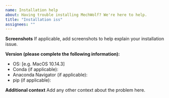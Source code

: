 ```yaml
---
name: Installation help
about: Having trouble installing MechWolf? We're here to help.
title: "Installation iss"
assignees: ""
---
```


**Screenshots**
If applicable, add screenshots to help explain your installation issue.

**Version (please complete the following information):**

- OS: [e.g. MacOS 10.14.3]
- Conda (if applicable):
- Anaconda Navigator (if applicable):
- pip (if applicable):

**Additional context**
Add any other context about the problem here.
